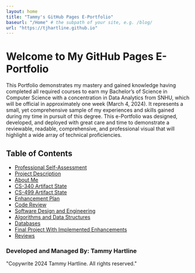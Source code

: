 ```yaml
---
layout: home
title: "Tammy's GitHub Pages E-Portfolio"
baseurl: "/Home" # the subpath of your site, e.g. /blog/
url: "https://tjhartline.github.io"
---
```


# Welcome to My GitHub Pages E-Portfolio

This Portfolio demonstrates my mastery and gained knowledge having completed all required courses to earn my Bachelor’s of Science in Computer Science with a concentration in Data Analytics from SNHU, which will be official in approximately one week (March 4, 2024). It represents a small, yet comprehensive sample of my experiences and skills gained during my time in pursuit of this degree. This e-Portfolio was designed, developed, and deployed with great care and time to demonstrate a reviewable, readable, comprehensive, and professional visual that will highlight a wide array of technical proficiencies.

## Table of Contents
- [Professional Self-Assessment](/professional-self-assessment/)
- [Project Description](/portfolio-considerations/)
- [About Me](/about-me/)
- [CS-340 Artifact State](/cs-340-artifact-state/)
- [CS-499 Artifact State](/cs-499-artifact-state/)
- [Enhancement Plan](/enhancement-plan/)
- [Code Review](/code-review/)
- [Software Design and Engineering](/software-design-and-engineering/)
- [Algorithms and Data Structures](/algorithms-and-data-structures/)
- [Databases](/databases/)
- [Final Project With Implemented Enhancements](/final-project/)
- [Reviews](/reviews/)

### Developed and Managed By: Tammy Hartline
"Copywrite 2024 Tammy Hartline. All rights reserved."